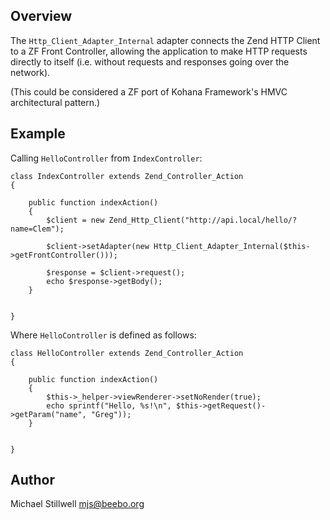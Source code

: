 ## Overview

The `Http_Client_Adapter_Internal` adapter connects the Zend HTTP Client to a ZF Front Controller, allowing the application to make HTTP requests directly to itself (i.e. without requests and responses going over the network).

(This could be considered a ZF port of Kohana Framework's HMVC architectural pattern.)

## Example

Calling `HelloController` from `IndexController`:

    class IndexController extends Zend_Controller_Action
    {

        public function indexAction()
        {
            $client = new Zend_Http_Client("http://api.local/hello/?name=Clem");

            $client->setAdapter(new Http_Client_Adapter_Internal($this->getFrontController()));

            $response = $client->request();
            echo $response->getBody();
        }


    }

Where `HelloController` is defined as follows:

    class HelloController extends Zend_Controller_Action
    {

        public function indexAction()
        {
            $this->_helper->viewRenderer->setNoRender(true);
            echo sprintf("Hello, %s!\n", $this->getRequest()->getParam("name", "Greg"));
        }


    }

## Author

Michael Stillwell <mjs@beebo.org>